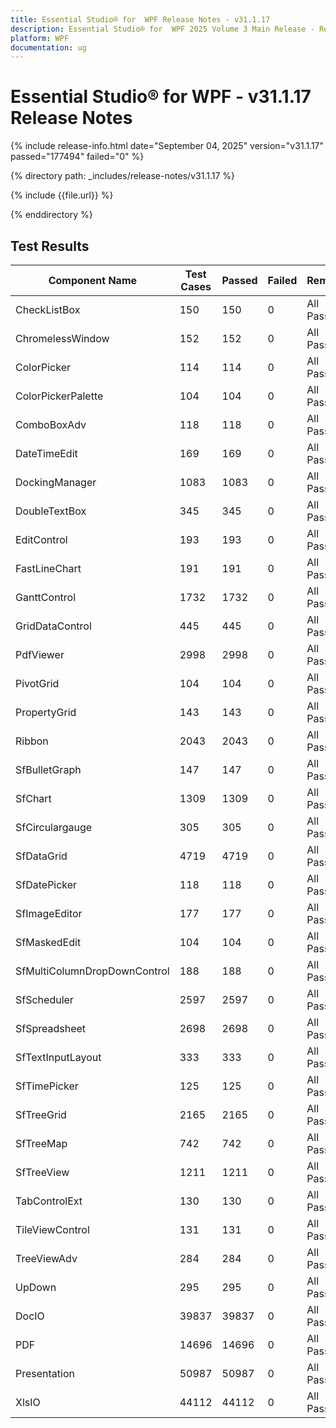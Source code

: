 ```yaml
---
title: Essential Studio® for  WPF Release Notes - v31.1.17
description: Essential Studio® for  WPF 2025 Volume 3 Main Release - Release Notes - v31.1.17
platform: WPF
documentation: ug
---
```


# Essential Studio® for  WPF - v31.1.17 Release Notes 

{% include release-info.html date="September 04, 2025"  version="v31.1.17" passed="177494" failed="0" %}

{% directory path: _includes/release-notes/v31.1.17 %}

{% include {{file.url}} %}

{% enddirectory %}

## Test Results

| Component Name | Test Cases | Passed | Failed | Remarks |
|---------------|------------|--------|--------|---------|
| CheckListBox | 150 | 150 | 0 | All Passed |
| ChromelessWindow | 152 | 152 | 0 | All Passed |
| ColorPicker | 114 | 114 | 0 | All Passed |
| ColorPickerPalette | 104 | 104 | 0 | All Passed |
| ComboBoxAdv | 118 | 118 | 0 | All Passed |
| DateTimeEdit | 169 | 169 | 0 | All Passed |
| DockingManager | 1083 | 1083 | 0 | All Passed |
| DoubleTextBox | 345 | 345 | 0 | All Passed |
| EditControl | 193 | 193 | 0 | All Passed |
| FastLineChart | 191 | 191 | 0 | All Passed |
| GanttControl | 1732 | 1732 | 0 | All Passed |
| GridDataControl | 445 | 445 | 0 | All Passed |
| PdfViewer | 2998 | 2998 | 0 | All Passed |
| PivotGrid | 104 | 104 | 0 | All Passed |
| PropertyGrid | 143 | 143 | 0 | All Passed |
| Ribbon | 2043 | 2043 | 0 | All Passed |
| SfBulletGraph | 147 | 147 | 0 | All Passed |
| SfChart | 1309 | 1309 | 0 | All Passed |
| SfCirculargauge | 305 | 305 | 0 | All Passed |
| SfDataGrid | 4719 | 4719 | 0 | All Passed |
| SfDatePicker | 118 | 118 | 0 | All Passed |
| SfImageEditor | 177 | 177 | 0 | All Passed |
| SfMaskedEdit | 104 | 104 | 0 | All Passed |
| SfMultiColumnDropDownControl | 188 | 188 | 0 | All Passed |
| SfScheduler | 2597 | 2597 | 0 | All Passed |
| SfSpreadsheet | 2698 | 2698 | 0 | All Passed |
| SfTextInputLayout | 333 | 333 | 0 | All Passed |
| SfTimePicker | 125 | 125 | 0 | All Passed |
| SfTreeGrid | 2165 | 2165 | 0 | All Passed |
| SfTreeMap | 742 | 742 | 0 | All Passed |
| SfTreeView | 1211 | 1211 | 0 | All Passed |
| TabControlExt | 130 | 130 | 0 | All Passed |
| TileViewControl | 131 | 131 | 0 | All Passed |
| TreeViewAdv | 284 | 284 | 0 | All Passed |
| UpDown | 295 | 295 | 0 | All Passed |
| DocIO | 39837 | 39837 | 0 | All Passed |
| PDF | 14696 | 14696 | 0 | All Passed |
| Presentation | 50987 | 50987 | 0 | All Passed |
| XlsIO | 44112 | 44112 | 0 | All Passed |